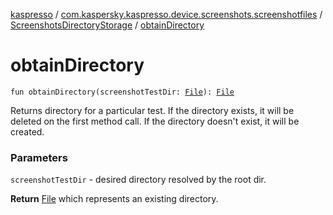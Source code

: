 [kaspresso](../../index.md) / [com.kaspersky.kaspresso.device.screenshots.screenshotfiles](../index.md) / [ScreenshotsDirectoryStorage](index.md) / [obtainDirectory](./obtain-directory.md)

# obtainDirectory

`fun obtainDirectory(screenshotTestDir: `[`File`](https://developer.android.com/reference/java/io/File.html)`): `[`File`](https://developer.android.com/reference/java/io/File.html)

Returns directory for a particular test.
If the directory exists, it will be deleted on the first method call.
If the directory doesn't exist, it will be created.

### Parameters

`screenshotTestDir` - desired directory resolved by the root dir.

**Return**
[File](https://developer.android.com/reference/java/io/File.html) which represents an existing directory.

